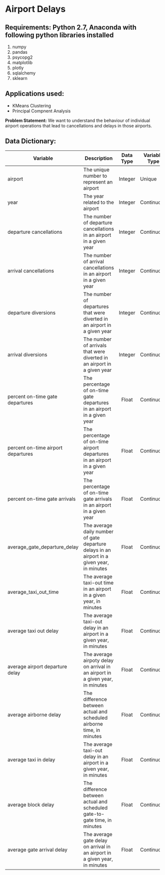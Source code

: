 # Airport Delays

## Requirements: Python 2.7, Anaconda with following python libraries installed

1. numpy
2. pandas
3. psycopg2
4. matplotlib
5. plotly
6. sqlalchemy
7. sklearn


## Applications used:
- KMeans Clustering
- Principal Compnent Analysis

<b>Problem Statement:</b> We want to understand the behaviour of individual airport operations that lead to cancellations and delays in those airports.

## Data Dictionary:

| Variable | Description | Data Type | Variable Type
| --- | --- | :---: | --- |
| airport | The unique number to represent an airport | Integer | Unique |
| year | The year related to the airport| Integer | Continuous |
| departure cancellations | The number of departure cancellations in an airport in a given year | Integer | Continuous |
| arrival cancellations | The number of arrival cancellations in an airport in a given year | Integer | Continuous |
| departure diversions | The number of departures that were diverted in an airport in a given year | Integer | Continuous |
| arrival diversions | The number of arrivals that were diverted in an airport in a given year | Integer | Continuous |
| percent on-time gate departures | The percentage of on-time gate departures in an airport in a given year | Float | Continuous |
| percent on-time airport departures | The percentage of on-time airport departures in an airport in a given year | Float | Continuous |
| percent on-time gate arrivals | The percentage of on-time gate arrivals in an airport in a given year | Float | Continuous |
| average_gate_departure_delay | The average daily number of gate departure delays in an airport in a given year, in minutes | Float | Continuous |
| average_taxi_out_time	| The average taxi-out time in an airport in a given year, in minutes | Float | Continuous |
| average taxi out delay | The average taxi-out delay in an airport in a given year, in minutes | Float | Continuous |
| average airport departure delay | The average airpoty delay on arrival in an airport in a given year, in minutes | Float | Continuous |
| average airborne delay | The difference between actual and scheduled airborne time, in minutes | Float | Continuous |
| average taxi in delay	| The average taxi-out delay in an airport in a given year, in minutes | Float | Continuous |
| average block delay | The difference between actual and scheduled gate-to-gate time, in minutes | Float | Continuous |
| average gate arrival delay | The average gate delay on arrival in an airport in a given year, in minutes | Float | Continuous |
